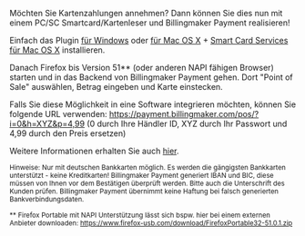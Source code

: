 Möchten Sie Kartenzahlungen annehmen? Dann können Sie dies nun mit einem PC/SC Smartcard/Kartenleser und Billingmaker Payment realisieren!

Einfach das Plugin [für Windows](http://plugin.cardid.org/webcard.msi) oder [für Mac OS X](http://plugin.cardid.org/webcard.dmg) + [Smart Card Services für Mac OS X](http://smartcardservices.macosforge.org/) installieren. 

Danach Firefox bis Version 51** (oder anderen NAPI fähigen Browser) starten und in das Backend von Billingmaker Payment gehen. Dort "Point of Sale" auswählen, Betrag eingeben und Karte einstecken.

Falls Sie diese Möglichkeit in eine Software integrieren möchten, können Sie folgende URL verwenden:
https://payment.billingmaker.com/pos/?i=0&h=XYZ&p=4,99 (0 durch Ihre Händler ID, XYZ durch Ihr Passwort und 4,99 durch den Preis ersetzen)

Weitere Informationen erhalten Sie auch [hier](https://payment.billingmaker.com/info/point-of-sale-kartenzahlung).

<sup>Hinweise: Nur mit deutschen Bankkarten möglich. Es werden die gängigsten Bankkarten unterstützt - keine Kreditkarten! Billingmaker Payment generiert IBAN und BIC, diese müssen von Ihnen vor dem Bestätigen überprüft werden. Bitte auch die Unterschrift des Kunden prüfen. Billingmaker Payment übernimmt keine Haftung bei falsch generierten Bankverbindungsdaten.</sup> 

<sup>** Firefox Portable mit NAPI Unterstützung lässt sich bspw. hier bei einem externen Anbieter downloaden: https://www.firefox-usb.com/download/FirefoxPortable32-51.0.1.zip</sup>
